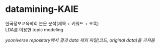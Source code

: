 # datamining-KAIE
한국정보교육학회 논문 분석(제목 + 키워드 + 초록)  
LDA를 이용한 topic modeling   
   
*yooniverse repository에서 결과 data 제외 파일(코드, original data)을 가져옴*
